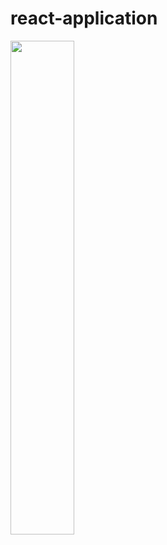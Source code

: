 # react-application

<img src="https://media.giphy.com/media/3oKIPnAiaMCws8nOsE/giphy.gif" width="45%" />
